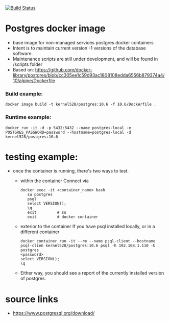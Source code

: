 [![Build Status](http://drone.kernelsanders.biz/api/badges/kernel528/postgres-docker/status.svg)](http://drone.kernelsanders.biz/kernel528/postgres-docker)
# Postgres docker image
* base image for non-managed services postgres docker containers
* Intent is to maintain current version -1 versions of the database software.
* Maintenance scripts are still under development, and will be found in /scripts folder
* Based on:  https://github.com/docker-library/postgres/blob/cc305ee1c59d93ac1808108edda6556b879374a4/10/alpine/Dockerfile

### Build example:
```
docker image build -t kernel528/postgres:10.6 -f 10.6/Dockerfile .

```

### Runtime example:
```
docker run -it -d -p 5432:5432 --name postgres-local -e POSTGRES_PASSWORD=password --hostname=postgres-local -d kernel528/postgres:10.6
```

# testing example:
* once the container is running, there's two ways to test.

  * within the container
    Connect via
    ```
    docker exec -it <container_name> bash
       su postgres
       psql
       select VERSION();
       \q           
       exit         # su
       exit         # docker container
    ```
  * exterior to the container
    If you have psql installed locally, or in a different container
    ```
    docker container run -it --rm --name psql-client --hostname psql-clien kernel528/postgres:10.6 psql -h 192.168.1.110 -U postgres
    <password>
    select VERSION();
    \q           
    ```
  * Either way, you should see a report of the currently installed version of postgres.
# source links
* https://www.postgresql.org/download/
